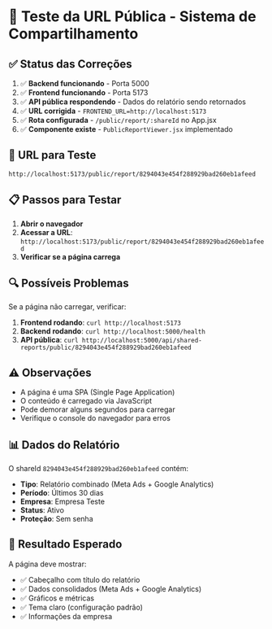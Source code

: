 # 🧪 Teste da URL Pública - Sistema de Compartilhamento

## ✅ **Status das Correções**

1. ✅ **Backend funcionando** - Porta 5000
2. ✅ **Frontend funcionando** - Porta 5173  
3. ✅ **API pública respondendo** - Dados do relatório sendo retornados
4. ✅ **URL corrigida** - `FRONTEND_URL=http://localhost:5173`
5. ✅ **Rota configurada** - `/public/report/:shareId` no App.jsx
6. ✅ **Componente existe** - `PublicReportViewer.jsx` implementado

## 🔗 **URL para Teste**

```
http://localhost:5173/public/report/8294043e454f288929bad260eb1afeed
```

## 📋 **Passos para Testar**

1. **Abrir o navegador**
2. **Acessar a URL**: `http://localhost:5173/public/report/8294043e454f288929bad260eb1afeed`
3. **Verificar se a página carrega**

## 🔍 **Possíveis Problemas**

Se a página não carregar, verificar:

1. **Frontend rodando**: `curl http://localhost:5173`
2. **Backend rodando**: `curl http://localhost:5000/health`
3. **API pública**: `curl http://localhost:5000/api/shared-reports/public/8294043e454f288929bad260eb1afeed`

## ⚠️ **Observações**

- A página é uma SPA (Single Page Application)
- O conteúdo é carregado via JavaScript
- Pode demorar alguns segundos para carregar
- Verifique o console do navegador para erros

## 📊 **Dados do Relatório**

O shareId `8294043e454f288929bad260eb1afeed` contém:
- **Tipo**: Relatório combinado (Meta Ads + Google Analytics)
- **Período**: Últimos 30 dias  
- **Empresa**: Empresa Teste
- **Status**: Ativo
- **Proteção**: Sem senha

## 🎯 **Resultado Esperado**

A página deve mostrar:
- ✅ Cabeçalho com título do relatório
- ✅ Dados consolidados (Meta Ads + Google Analytics)
- ✅ Gráficos e métricas  
- ✅ Tema claro (configuração padrão)
- ✅ Informações da empresa 